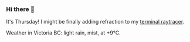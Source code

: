### Hi there :wave:

It's Thursday! I might be finally adding refraction to my [terminal raytracer](https://github.com/bewuethr/bash-raytracer).

Weather in Victoria BC: light rain, mist, at +9°C.
